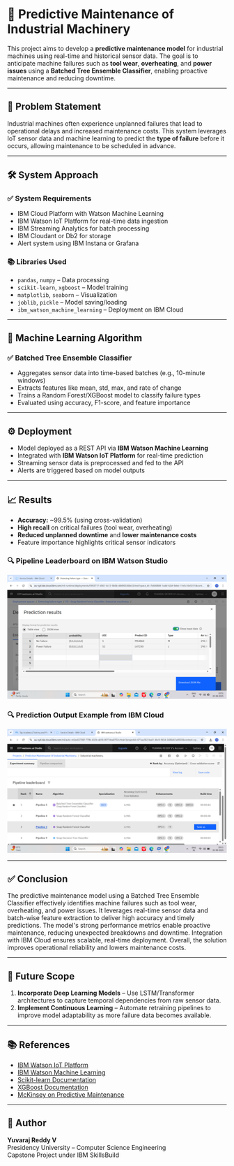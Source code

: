 # 🚧 Predictive Maintenance of Industrial Machinery

This project aims to develop a **predictive maintenance model** for industrial machines using real-time and historical sensor data. The goal is to anticipate machine failures such as **tool wear**, **overheating**, and **power issues** using a **Batched Tree Ensemble Classifier**, enabling proactive maintenance and reducing downtime.

---

## 📌 Problem Statement

Industrial machines often experience unplanned failures that lead to operational delays and increased maintenance costs. This system leverages IoT sensor data and machine learning to predict the **type of failure** before it occurs, allowing maintenance to be scheduled in advance.

---

## 🛠️ System Approach

### ✅ System Requirements
- IBM Cloud Platform with Watson Machine Learning
- IBM Watson IoT Platform for real-time data ingestion
- IBM Streaming Analytics for batch processing
- IBM Cloudant or Db2 for storage
- Alert system using IBM Instana or Grafana

### 📚 Libraries Used
- `pandas`, `numpy` – Data processing
- `scikit-learn`, `xgboost` – Model training
- `matplotlib`, `seaborn` – Visualization
- `joblib`, `pickle` – Model saving/loading
- `ibm_watson_machine_learning` – Deployment on IBM Cloud

---

## 🤖 Machine Learning Algorithm

### ✅ Batched Tree Ensemble Classifier
- Aggregates sensor data into time-based batches (e.g., 10-minute windows)
- Extracts features like mean, std, max, and rate of change
- Trains a Random Forest/XGBoost model to classify failure types
- Evaluated using accuracy, F1-score, and feature importance

---

## ⚙️ Deployment

- Model deployed as a REST API via **IBM Watson Machine Learning**
- Integrated with **IBM Watson IoT Platform** for real-time prediction
- Streaming sensor data is preprocessed and fed to the API
- Alerts are triggered based on model outputs

---

## 📈 Results

- **Accuracy:** ~99.5% (using cross-validation)
- **High recall** on critical failures (tool wear, overheating)
- **Reduced unplanned downtime** and **lower maintenance costs**
- Feature importance highlights critical sensor indicators

### 🔍 Pipeline Leaderboard on IBM Watson Studio

![Model Leaderboard](./Screenshot%20(129).png)

### 🔍 Prediction Output Example from IBM Cloud

![Prediction Output](./Screenshot%20(126).png)

---

## ✅ Conclusion

The predictive maintenance model using a Batched Tree Ensemble Classifier effectively identifies machine failures such as tool wear, overheating, and power issues. It leverages real-time sensor data and batch-wise feature extraction to deliver high accuracy and timely predictions. The model's strong performance metrics enable proactive maintenance, reducing unexpected breakdowns and downtime. Integration with IBM Cloud ensures scalable, real-time deployment. Overall, the solution improves operational reliability and lowers maintenance costs.

---

## 🔮 Future Scope

1. **Incorporate Deep Learning Models** – Use LSTM/Transformer architectures to capture temporal dependencies from raw sensor data.
2. **Implement Continuous Learning** – Automate retraining pipelines to improve model adaptability as more failure data becomes available.

---

## 📚 References

- [IBM Watson IoT Platform](https://www.ibm.com/cloud/watson-iot-platform)  
- [IBM Watson Machine Learning](https://www.ibm.com/cloud/machine-learning)  
- [Scikit-learn Documentation](https://scikit-learn.org/stable/)  
- [XGBoost Documentation](https://xgboost.readthedocs.io/)  
- [McKinsey on Predictive Maintenance](https://www.mckinsey.com/business-functions/operations/our-insights/next-generation-maintenance)

---

## 👤 Author

**Yuvaraj Reddy V**  
Presidency University – Computer Science Engineering  
Capstone Project under IBM SkillsBuild

